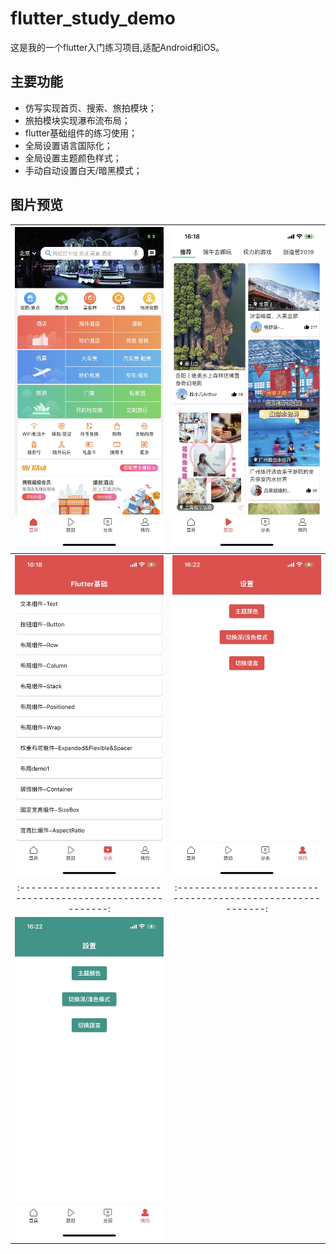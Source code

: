 # flutter_study_demo

这是我的一个flutter入门练习项目,适配Android和iOS。

## 主要功能

- 仿写实现首页、搜索、旅拍模块；
- 旅拍模块实现瀑布流布局；
- flutter基础组件的练习使用；
- 全局设置语言国际化；
- 全局设置主题颜色样式；
- 手动自动设置白天/暗黑模式；


## 图片预览
  | ![home](https://github.com/Lester2020/flutter_study_demo/blob/main/thumb/001.jpg) | ![travel](https://github.com/Lester2020/flutter_study_demo/blob/main/thumb/002.jpg)
  | :----------------------------------------------------------: | :----------------------------------------------------------: |
  | ![category](https://github.com/Lester2020/flutter_study_demo/blob/main/thumb/003.jpg) | ![mine](https://github.com/Lester2020/flutter_study_demo/blob/main/thumb/004.jpg)
  | :----------------------------------------------------------: | :----------------------------------------------------------: |
  | ![mine](https://github.com/Lester2020/flutter_study_demo/blob/main/thumb/005.jpg)